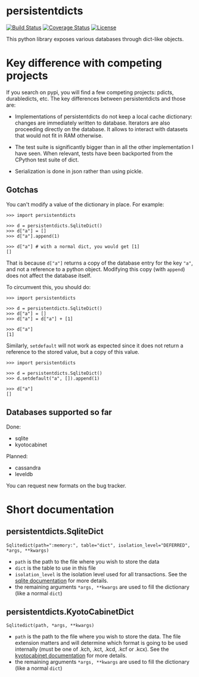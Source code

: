 # persistentdicts

[![Build Status](https://travis-ci.org/chmduquesne/persistentdicts.svg)](https://travis-ci.org/chmduquesne/persistentdicts)
[![Coverage Status](https://coveralls.io/repos/chmduquesne/persistentdicts/badge.svg?branch=master)](https://coveralls.io/r/chmduquesne/persistentdicts?branch=master)
[![License](https://pypip.in/license/persistentdicts/badge.svg?style=flat)](https://pypi.python.org/pypi/persistentdicts/)

This python library exposes various databases through dict-like objects.

Key difference with competing projects
======================================

If you search on pypi, you will find a few competing projects: pdicts,
durabledicts, etc. The key differences between persistentdicts and those
are:

- Implementations of persistentdicts do not keep a local cache dictionary:
  changes are immediately written to database. Iterators are also
  proceeding directly on the database. It allows to interact with datasets
  that would not fit in RAM otherwise.

- The test suite is significantly bigger than in all the other
  implementation I have seen. When relevant, tests have been backported
  from the CPython test suite of dict.

- Serialization is done in json rather than using pickle.

Gotchas
-------

You can't modify a value of the dictionary in place. For example:

    >>> import persistentdicts
    
    >>> d = persistentdicts.SqliteDict()
    >>> d["a"] = []
    >>> d["a"].append(1)
    
    >>> d["a"] # with a normal dict, you would get [1]
    []

That is because `d["a"]` returns a copy of the database entry for the key
`"a"`, and not a reference to a python object. Modifying this copy (with
`append`) does not affect the database itself.

To circumvent this, you should do:

    >>> import persistentdicts
    
    >>> d = persistentdicts.SqliteDict()
    >>> d["a"] = []
    >>> d["a"] = d["a"] + [1]
    
    >>> d["a"]
    [1]

Similarly, `setdefault` will not work as expected since it does not return
a reference to the stored value, but a copy of this value.

    >>> import persistentdicts
    
    >>> d = persistentdicts.SqliteDict()
    >>> d.setdefault("a", []).append(1)
    
    >>> d["a"]
    []

Databases supported so far
--------------------------

Done:

* sqlite
* kyotocabinet

Planned:

* cassandra
* leveldb

You can request new formats on the bug tracker.

Short documentation
===================

persistentdicts.SqliteDict
--------------------------

    Sqlitedict(path=":memory:", table="dict", isolation_level="DEFERRED", *args, **kwargs)

  * `path` is the path to the file where you wish to store the data
  * `dict` is the table to use in this file
  * `isolation_level` is the isolation level used for all transactions.
    See the [sqlite documentation][1] for more details.
  * the remaining arguments `*args, **kwargs` are used to fill the
    dictionary (like a normal `dict`)

persistentdicts.KyotoCabinetDict
--------------------------------

    Sqlitedict(path, *args, **kwargs)

  * `path` is the path to the file where you wish to store the data. The
    file extension matters and will determine which format is going to be
    used internally (must be one of .kch, .kct, .kcd, .kcf or .kcx). See
    the [kyotocabinet documentation][2] for more details.
  * the remaining arguments `*args, **kwargs` are used to fill the
    dictionary (like a normal `dict`)

[1]: https://docs.python.org/2/library/sqlite3.html#sqlite3.Connection.isolation_level
[2]: http://fallabs.com/kyotocabinet/pythonlegacydoc/kyotocabinet.DB-class.html#open
